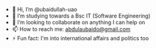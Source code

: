 - 👋 Hi, I’m @ubaidullah-uao
- 🌱 I’m studying towards a Bsc IT (Software Engineering)
- 💞️ I’m looking to collaborate on anything I can help on
- 📫 How to reach me: abdulaubaido@gmail.com
- ⚡ Fun fact: I'm into international affairs and politics too

<!---
ubaidullah-uao/ubaidullah-uao is a ✨ special ✨ repository because its `README.md` (this file) appears on your GitHub profile.
You can click the Preview link to take a look at your changes.
--->
